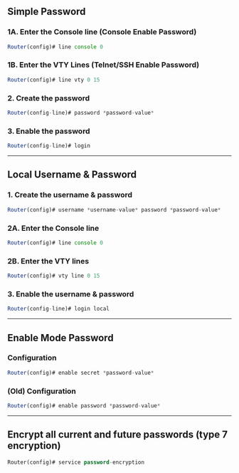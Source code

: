 
## Simple Password

### 1A. Enter the Console line (Console Enable Password)

```jsx
Router(config)# line console 0
```

### 1B. Enter the VTY Lines (Telnet/SSH Enable Password)

```jsx
Router(config)# line vty 0 15
```

### 2. Create the password

```jsx
Router(config-line)# password *password-value*
```

### 3. Enable the password

```jsx
Router(config-line)# login
```
---
## Local Username & Password

### 1. Create the username & password

```jsx
Router(config)# username *username-value* password *password-value*
```

### 2A. Enter the Console line

```jsx
Router(config)# line console 0
```

### 2B. Enter the VTY lines

```jsx
Router(config)# vty line 0 15
```

### 3. Enable the username & password

```jsx
Router(config-line)# login local
```
---
## Enable Mode Password

### Configuration

```jsx
Router(config)# enable secret *password-value*
```

### (Old) Configuration

```jsx
Router(config)# enable password *password-value*
```
---
## Encrypt all current and future passwords (type 7 encryption)

```sql
Router(config)# service password-encryption
```
